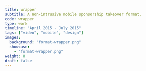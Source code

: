 ```yaml
---
title: wrapper
subtitle: A non-intrusive mobile sponsorship takeover format.
code: wrapper
type: work
timeline: "April 2015 - July 2015"
tags: ["video", "mobile", "design"]
images:
  background: "format-wrapper.png"
  showcase: 
    - "format-wrapper.png"
weight: 8
draft: false
---
```


